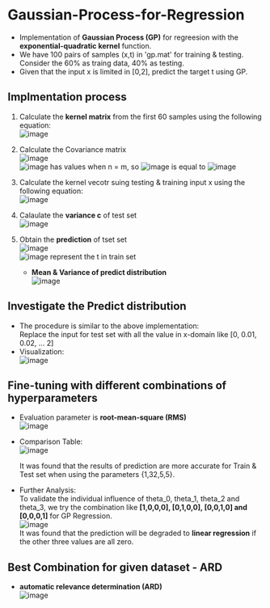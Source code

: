 # Gaussian-Process-for-Regression
 - Implementation of **Gaussian Process (GP)** for regreesion with the **exponential-quadratic kernel** function.
 - We have 100 pairs of samples (x,t) in 'gp.mat' for training & testing.  
   Consider the 60% as traing data, 40% as testing.  
 - Given that the input x is limited in [0,2], predict the target t using GP.

## Implmentation process
 1. Calculate the **kernel matrix** from the first 60 samples using the following equation:  
    ![image](https://user-images.githubusercontent.com/78803926/132491912-344d8e7d-7fc9-49d6-b14a-731e540cd965.png)  
 2. Calculate the Covariance matrix    
    ![image](https://user-images.githubusercontent.com/78803926/132492356-2b12c35d-5c6a-4808-95cf-a9b980fbf37b.png)  
    ![image](https://user-images.githubusercontent.com/78803926/132492458-d54c0f90-db05-41de-a7d3-d36b9d4fc10a.png) has values when n = m, so ![image](https://user-images.githubusercontent.com/78803926/132492715-4ca4db62-a351-463a-9e7a-799fab9d77cc.png)
is equal to ![image](https://user-images.githubusercontent.com/78803926/132492830-053ad4c1-6105-4504-a834-4a9a2848eea5.png)  
 3. Calculate the kernel vecotr suing testing & training input x using the following equation:  
     ![image](https://user-images.githubusercontent.com/78803926/132494133-4453b960-a119-4ddd-bbbc-0418bd81d348.png)  
     
 4. Calaulate the **variance c** of test set  
    ![image](https://user-images.githubusercontent.com/78803926/132494671-c83c0bea-1f3e-408a-a422-a9dd81df5ca3.png)  
    
 5. Obtain the **prediction** of tset set  
    ![image](https://user-images.githubusercontent.com/78803926/132494842-4104a9a1-ca36-4bde-acbb-b4f9dc90754c.png)  
    ![image](https://user-images.githubusercontent.com/78803926/132494890-ae8c09dd-28a0-41dc-9d68-cb6c58b794ab.png) represent the t in train set  
    - **Mean & Variance of predict distribution**  
      ![image](https://user-images.githubusercontent.com/78803926/132495161-6c80ccb0-b582-4b45-bf9b-83d3706c2b23.png)

## Investigate the Predict distribution
 - The procedure is similar to the above implementation:  
   Replace the input for test set with all the value in x-domain like [0, 0.01, 0.02, ... 2]  
 - Visualization:  
   ![image](https://user-images.githubusercontent.com/78803926/132496038-7d28454d-23c1-46b7-bd9e-20d7ad93dd5b.png)  
   
 ## Fine-tuning with different combinations of hyperparameters
  - Evaluation parameter is **root-mean-square (RMS)**  
    ![image](https://user-images.githubusercontent.com/78803926/132496898-99a87bec-3be9-40f0-a557-cc2e65f7277c.png)

  - Comparison Table:  
    ![image](https://user-images.githubusercontent.com/78803926/132496965-ffa45e58-4397-454e-8c40-92a953f1fbf5.png)

    It was found that the results of prediction are more accurate for Train & Test set when using the parameters {1,32,5,5}.  
      
      
   - Further Analysis:  
     To validate the individual influence of theta_0, theta_1, theta_2 and theta_3, we try the combination like **[1,0,0,0], [0,1,0,0], [0,0,1,0] and [0,0,0,1]** for GP Regression.  
     ![image](https://user-images.githubusercontent.com/78803926/132498421-d02cb5b8-0a15-4f99-ae99-514742d4e0e9.png)  
     It was found that the prediction will be degraded to **linear regression** if the other three values are all zero.  
     

       
    
  ## Best Combination for given dataset - ARD
   - **automatic relevance determination (ARD)**  
   ![image](https://user-images.githubusercontent.com/78803926/132517015-74a2f1ba-bf95-44d4-875c-c24f1b81ecbf.png)
   

      


